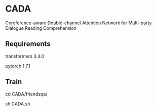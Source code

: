 # CADA
Coreference-aware Double-channel Attention Network for Multi-party Dialogue Reading Comprehension

## Requirements
transformers 3.4.0

pytorch 1.7.1

## Train
cd CADA/friendsqa/

sh CADA.sh
